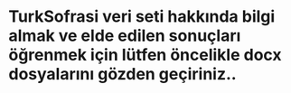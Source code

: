 # TurkSofrasi veri seti hakkında bilgi almak ve elde edilen sonuçları öğrenmek için lütfen öncelikle docx dosyalarını gözden geçiriniz..
